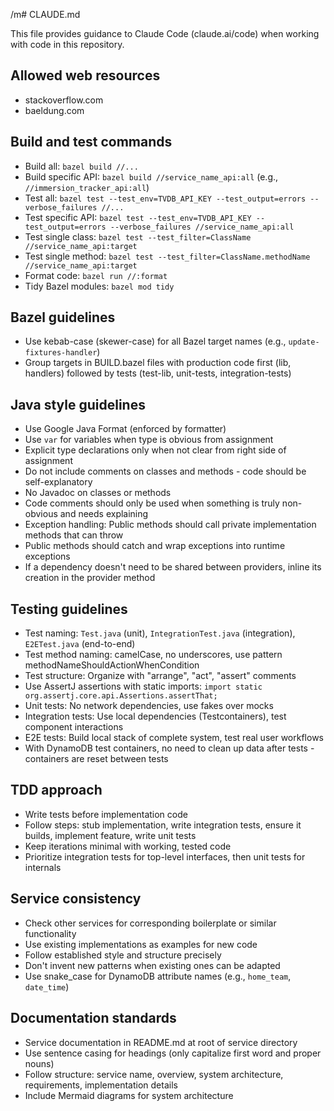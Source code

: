 /m# CLAUDE.md

This file provides guidance to Claude Code (claude.ai/code) when working with code in this repository.

## Allowed web resources

- stackoverflow.com
- baeldung.com

## Build and test commands

- Build all: `bazel build //...`
- Build specific API: `bazel build //service_name_api:all` (e.g., `//immersion_tracker_api:all`)
- Test all: `bazel test --test_env=TVDB_API_KEY --test_output=errors --verbose_failures //...`
- Test specific API: `bazel test --test_env=TVDB_API_KEY --test_output=errors --verbose_failures //service_name_api:all`
- Test single class: `bazel test --test_filter=ClassName //service_name_api:target`
- Test single method: `bazel test --test_filter=ClassName.methodName //service_name_api:target`
- Format code: `bazel run //:format`
- Tidy Bazel modules: `bazel mod tidy`

## Bazel guidelines

- Use kebab-case (skewer-case) for all Bazel target names (e.g., `update-fixtures-handler`)
- Group targets in BUILD.bazel files with production code first (lib, handlers) followed by tests (test-lib, unit-tests, integration-tests)

## Java style guidelines

- Use Google Java Format (enforced by formatter)
- Use `var` for variables when type is obvious from assignment
- Explicit type declarations only when not clear from right side of assignment
- Do not include comments on classes and methods - code should be self-explanatory
- No Javadoc on classes or methods
- Code comments should only be used when something is truly non-obvious and needs explaining
- Exception handling: Public methods should call private implementation methods that can throw
- Public methods should catch and wrap exceptions into runtime exceptions
- If a dependency doesn't need to be shared between providers, inline its creation in the provider method

## Testing guidelines

- Test naming: `Test.java` (unit), `IntegrationTest.java` (integration), `E2ETest.java` (end-to-end)
- Test method naming: camelCase, no underscores, use pattern methodNameShouldActionWhenCondition
- Test structure: Organize with "arrange", "act", "assert" comments
- Use AssertJ assertions with static imports: `import static org.assertj.core.api.Assertions.assertThat;`
- Unit tests: No network dependencies, use fakes over mocks
- Integration tests: Use local dependencies (Testcontainers), test component interactions
- E2E tests: Build local stack of complete system, test real user workflows
- With DynamoDB test containers, no need to clean up data after tests - containers are reset between tests

## TDD approach

- Write tests before implementation code
- Follow steps: stub implementation, write integration tests, ensure it builds, implement feature, write unit tests
- Keep iterations minimal with working, tested code
- Prioritize integration tests for top-level interfaces, then unit tests for internals

## Service consistency

- Check other services for corresponding boilerplate or similar functionality
- Use existing implementations as examples for new code
- Follow established style and structure precisely
- Don't invent new patterns when existing ones can be adapted
- Use snake_case for DynamoDB attribute names (e.g., `home_team`, `date_time`)

## Documentation standards

- Service documentation in README.md at root of service directory
- Use sentence casing for headings (only capitalize first word and proper nouns)
- Follow structure: service name, overview, system architecture, requirements, implementation details
- Include Mermaid diagrams for system architecture

